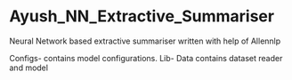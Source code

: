# Ayush_NN_Extractive_Summariser
Neural Network based extractive summariser written with help of Allennlp


Configs- contains model configurations.
Lib- Data contains dataset reader and model
